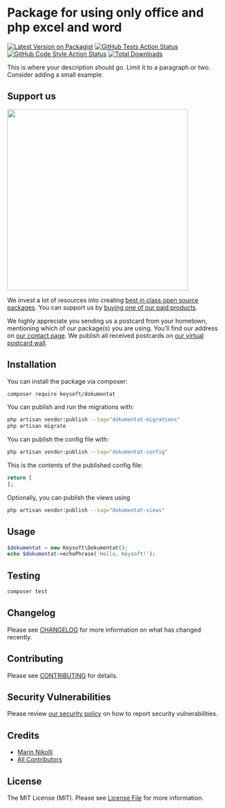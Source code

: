 # Package for using only office and php excel and word

[![Latest Version on Packagist](https://img.shields.io/packagist/v/keysoft/dokumentat.svg?style=flat-square)](https://packagist.org/packages/keysoft/dokumentat)
[![GitHub Tests Action Status](https://img.shields.io/github/actions/workflow/status/keysoft/dokumentat/run-tests.yml?branch=main&label=tests&style=flat-square)](https://github.com/keysoft/dokumentat/actions?query=workflow%3Arun-tests+branch%3Amain)
[![GitHub Code Style Action Status](https://img.shields.io/github/actions/workflow/status/keysoft/dokumentat/fix-php-code-style-issues.yml?branch=main&label=code%20style&style=flat-square)](https://github.com/keysoft/dokumentat/actions?query=workflow%3A"Fix+PHP+code+style+issues"+branch%3Amain)
[![Total Downloads](https://img.shields.io/packagist/dt/keysoft/dokumentat.svg?style=flat-square)](https://packagist.org/packages/keysoft/dokumentat)

This is where your description should go. Limit it to a paragraph or two. Consider adding a small example.

## Support us

[<img src="https://github-ads.s3.eu-central-1.amazonaws.com/Dokumentat.jpg?t=1" width="419px" />](https://spatie.be/github-ad-click/Dokumentat)

We invest a lot of resources into creating [best in class open source packages](https://spatie.be/open-source). You can support us by [buying one of our paid products](https://spatie.be/open-source/support-us).

We highly appreciate you sending us a postcard from your hometown, mentioning which of our package(s) you are using. You'll find our address on [our contact page](https://spatie.be/about-us). We publish all received postcards on [our virtual postcard wall](https://spatie.be/open-source/postcards).

## Installation

You can install the package via composer:

```bash
composer require keysoft/dokumentat
```

You can publish and run the migrations with:

```bash
php artisan vendor:publish --tag="dokumentat-migrations"
php artisan migrate
```

You can publish the config file with:

```bash
php artisan vendor:publish --tag="dokumentat-config"
```

This is the contents of the published config file:

```php
return [
];
```

Optionally, you can publish the views using

```bash
php artisan vendor:publish --tag="dokumentat-views"
```

## Usage

```php
$dokumentat = new Keysoft\Dokumentat();
echo $dokumentat->echoPhrase('Hello, Keysoft!');
```

## Testing

```bash
composer test
```

## Changelog

Please see [CHANGELOG](CHANGELOG.md) for more information on what has changed recently.

## Contributing

Please see [CONTRIBUTING](CONTRIBUTING.md) for details.

## Security Vulnerabilities

Please review [our security policy](../../security/policy) on how to report security vulnerabilities.

## Credits

- [Marin Nikolli](https://github.com/mnplus)
- [All Contributors](../../contributors)

## License

The MIT License (MIT). Please see [License File](LICENSE.md) for more information.
